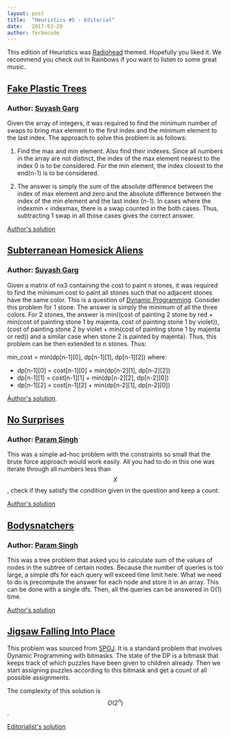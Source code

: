 ```yaml
---
layout: post
title:  "Heuristics #5 - Editorial"
date:   2017-03-29
author: ferbncode
---
```


This edition of Heuristics was [Radiohead](https://en.wikipedia.org/wiki/Radiohead) themed. Hopefully you liked it. We recommend you check out In Rainbows if you want to listen to some great music.

## [Fake Plastic Trees](https://www.hackerearth.com/problem/algorithm/fake-plastic-trees/)

### Author: [Suyash Garg](https://github.com/ferbncode)

Given the array of integers, it was required to find the minimum number of swaps to bring max element to the first index and the minimum element to the last index. The approach to solve this problem is as follows:

1. Find the max and min element. Also find their indexes. Since all numbers in the array are not distinct, the index of the max element nearest to the index 0 is to be considered. For the min element, the index closest to the end(n-1) is to be considered.

2. The answer is simply the sum of the absolute difference between the index of max element and zero and the absolute difference between the index of the min element and the last index (n-1). In cases where the indexmin < indexmax, there is a swap counted in the both cases. Thus, subtracting 1 swap in all those cases gives the correct answer.

[Author's solution](https://gist.github.com/ferbncode/2dc5b4391c14c7f9e1a064656129d722)


## [Subterranean Homesick Aliens](https://www.hackerearth.com/problem/algorithm/subterrenean-homesick-alien/)

### Author: [Suyash Garg](https://github.com/ferbncode)

Given a matrix of nx3 containing the cost to paint n stones, it was required to find the minimum cost to paint all stones such that no adjacent stones have the same color. This is a question of [Dynamic Programming](https://www.topcoder.com/community/data-science/data-science-tutorials/dynamic-programming-from-novice-to-advanced). Consider this problem for 1 stone. The answer is simply the minimum of all the three colors. For 2 stones, the answer is min((cost of painting 2 stone by red + min(cost of painting stone 1 by majenta, cost of painting stone 1 by violet)), (cost of painting stone 2 by violet + min(cost of painting stone 1 by majenta or red)) and a similar case when stone 2 is painted by majenta). Thus, this problem can be then extended to n stones. Thus:

min_cost = min(dp[n-1][0], dp[n-1][1], dp[n-1][2])
where:<br/>
+ dp[n-1][0] = cost[n-1][0] + min(dp[n-2][1], dp[n-2][2])
+ dp[n-1][1] = cost[n-1][1] + min(dp[n-2][2], dp[n-2][0])
+ dp[n-1][2] = cost[n-1][2] + min(dp[n-2][1], dp[n-2][0])

[Author's solution](https://gist.github.com/ferbncode/4bc06ef5d2d2c4a8f33e8106c7aaa7ca).

## [No Surprises](https://www.hackerearth.com/problem/algorithm/no-surprises/)

### Author: [Param Singh](https://github.com/paramsingh)

This was a simple ad-hoc problem with the constraints so small that the brute force approach would
work easily. All you had to do in this one was iterate through all numbers less than $$X$$, check if they satisfy the condition given in the question and keep a count.

[Author's solution](https://www.hackerearth.com/submission/7856306/)

## [Bodysnatchers](https://www.hackerearth.com/problem/algorithm/bodysnatchers/)

### Author: [Param Singh](https://github.com/paramsingh)

This was a tree problem that asked you to calculate sum of the values of nodes in the subtree of certain
nodes. Because the number of queries is too large, a simple dfs for each query will exceed time limit here.
What we need to do is precompute the answer for each node and store it in an array. This can be done with a single dfs. Then, all the queries can be answered in O(1) time.

[Author's solution](https://www.hackerearth.com/submission/7856359/)

## [Jigsaw Falling Into Place](https://www.hackerearth.com/problem/algorithm/cheer-the-kids/)

This problem was sourced from [SPOJ](http://spoj.com/problems/ASSIGN). It is a standard problem  that involves Dynamic Programming with bitmasks. The state of the DP is a bitmask that keeps track of which puzzles have been given to children already. Then we start assigning puzzles according to this bitmask and get a count of all possible assignments.

The complexity of this solution is $$O(2^n)$$.

[Editorialist's solution](https://www.hackerearth.com/submission/7856504/)
